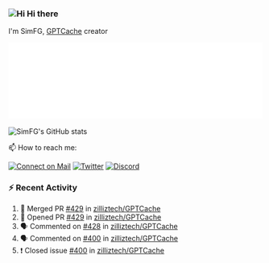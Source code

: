 ### <img src='https://qpluspicture.oss-cn-beijing.aliyuncs.com/6LjjQA/Hi.gif' alt='Hi' width="24"/> Hi there

I'm SimFG, [GPTCache](https://github.com/zilliztech/GPTCache) creator

![Metrics 👋](/metrics.plugin.followup.user.svg)

![SimFG's GitHub stats](https://github-readme-stats.vercel.app/api?username=SimFG&show_icons=true&theme=radical&count_private=true)

📫 How to reach me:

[![Connect on Mail](https://img.shields.io/badge/Ask%20me-anything-1abc9c.svg)](mailto:1142838399@qq.com)
[![Twitter](https://img.shields.io/twitter/follow/FogSim?style=social)](https://twitter.com/FogSim)
[![Discord](https://img.shields.io/discord/1092648432495251507?label=Discord&logo=discord)](https://discord.gg/Q8C6WEjSWV)

### :zap: Recent Activity

<!--START_SECTION:activity-->
1. 🎉 Merged PR [#429](https://github.com/zilliztech/GPTCache/pull/429) in [zilliztech/GPTCache](https://github.com/zilliztech/GPTCache)
2. 💪 Opened PR [#429](https://github.com/zilliztech/GPTCache/pull/429) in [zilliztech/GPTCache](https://github.com/zilliztech/GPTCache)
3. 🗣 Commented on [#428](https://github.com/zilliztech/GPTCache/issues/428) in [zilliztech/GPTCache](https://github.com/zilliztech/GPTCache)
4. 🗣 Commented on [#400](https://github.com/zilliztech/GPTCache/issues/400) in [zilliztech/GPTCache](https://github.com/zilliztech/GPTCache)
5. ❗️ Closed issue [#400](https://github.com/zilliztech/GPTCache/issues/400) in [zilliztech/GPTCache](https://github.com/zilliztech/GPTCache)
<!--END_SECTION:activity-->

